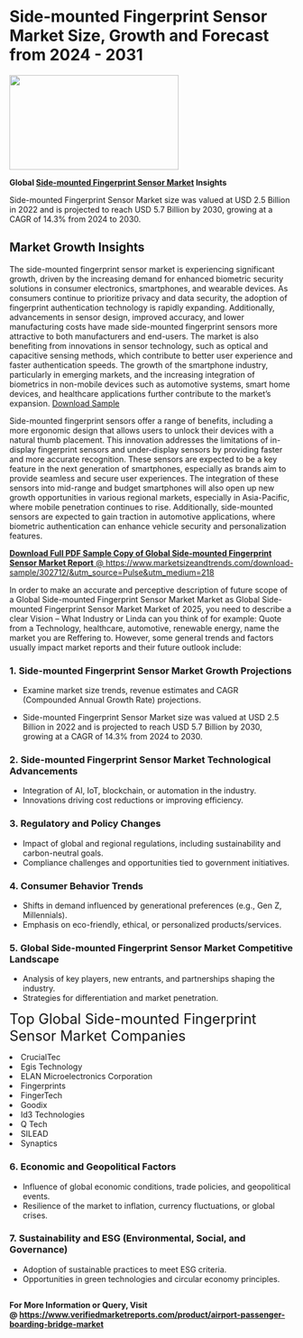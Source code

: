 <H1>Side-mounted Fingerprint Sensor Market Size, Growth and Forecast from 2024 - 2031</H1><img class="aligncenter size-medium wp-image-584254" src="https://thirdeyenews.in/wp-content/uploads/2024/09/Global-Market-Research-300x168.jpeg" alt="" width="300" height="168" /><p><strong>Global&nbsp;<a href="https://www.marketsizeandtrends.com/download-sample/302712/&amp;utm_source=Pulse&amp;utm_medium=218">Side-mounted Fingerprint Sensor Market</a> Insights</strong></p><p>Side-mounted Fingerprint Sensor Market size was valued at USD 2.5 Billion in 2022 and is projected to reach USD 5.7 Billion by 2030, growing at a CAGR of 14.3% from 2024 to 2030.</p><p><h2>Market Growth Insights</h2> <p>The side-mounted fingerprint sensor market is experiencing significant growth, driven by the increasing demand for enhanced biometric security solutions in consumer electronics, smartphones, and wearable devices. As consumers continue to prioritize privacy and data security, the adoption of fingerprint authentication technology is rapidly expanding. Additionally, advancements in sensor design, improved accuracy, and lower manufacturing costs have made side-mounted fingerprint sensors more attractive to both manufacturers and end-users. The market is also benefiting from innovations in sensor technology, such as optical and capacitive sensing methods, which contribute to better user experience and faster authentication speeds. The growth of the smartphone industry, particularly in emerging markets, and the increasing integration of biometrics in non-mobile devices such as automotive systems, smart home devices, and healthcare applications further contribute to the market’s expansion. <a href="#">Download Sample</a> <p>Side-mounted fingerprint sensors offer a range of benefits, including a more ergonomic design that allows users to unlock their devices with a natural thumb placement. This innovation addresses the limitations of in-display fingerprint sensors and under-display sensors by providing faster and more accurate recognition. These sensors are expected to be a key feature in the next generation of smartphones, especially as brands aim to provide seamless and secure user experiences. The integration of these sensors into mid-range and budget smartphones will also open up new growth opportunities in various regional markets, especially in Asia-Pacific, where mobile penetration continues to rise. Additionally, side-mounted sensors are expected to gain traction in automotive applications, where biometric authentication can enhance vehicle security and personalization features. <p><a href="#"></p><p><span class=""><strong>Download Full PDF Sample Copy of Global Side-mounted Fingerprint Sensor Market Report</strong> @ <a href="https://www.marketsizeandtrends.com/download-sample/302712/&amp;utm_source=Pulse&amp;utm_medium=218" target="_blank">https://www.marketsizeandtrends.com/download-sample/302712/&amp;utm_source=Pulse&amp;utm_medium=218</a></span></p><p>In order to make an accurate and perceptive description of future scope of a Global&nbsp;Side-mounted Fingerprint Sensor Market Market as Global&nbsp;Side-mounted Fingerprint Sensor Market Market of 2025, you need to describe a clear Vision &ndash; What Industry or Linda can you think of for example: Quote from a Technology, healthcare, automotive, renewable energy, name the market you are Reffering to. However, some general trends and factors usually impact market reports and their future outlook include:</p><h3>1.&nbsp;<strong>Side-mounted Fingerprint Sensor Market Growth Projections</strong></h3><ul><li>Examine market size trends, revenue estimates and CAGR (Compounded Annual Growth Rate) projections.</li><li><p>Side-mounted Fingerprint Sensor Market size was valued at USD 2.5 Billion in 2022 and is projected to reach USD 5.7 Billion by 2030, growing at a CAGR of 14.3% from 2024 to 2030.</p></li></ul><h3>2.&nbsp;<strong>Side-mounted Fingerprint Sensor Market Technological Advancements</strong></h3><ul><li>Integration of AI, IoT, blockchain, or automation in the industry.</li><li>Innovations driving cost reductions or improving efficiency.</li></ul><h3>3.&nbsp;<strong>Regulatory and Policy Changes</strong></h3><ul><li>Impact of global and regional regulations, including sustainability and carbon-neutral goals.</li><li>Compliance challenges and opportunities tied to government initiatives.</li></ul><h3>4.&nbsp;<strong>Consumer Behavior Trends</strong></h3><ul><li>Shifts in demand influenced by generational preferences (e.g., Gen Z, Millennials).</li><li>Emphasis on eco-friendly, ethical, or personalized products/services.</li></ul><h3>5.&nbsp;<strong>Global Side-mounted Fingerprint Sensor Market Competitive Landscape</strong></h3><ul><li>Analysis of key players, new entrants, and partnerships shaping the industry.</li><li>Strategies for differentiation and market penetration.</li></ul><p data-pm-slice="1 1 []"><span style="color: inherit; font-family: inherit; font-size: 25px;">Top Global Side-mounted Fingerprint Sensor Market Companies</span></p><div class="" data-test-id=""><p><li>CrucialTec</li><li> Egis Technology</li><li> ELAN Microelectronics Corporation</li><li> Fingerprints</li><li> FingerTech</li><li> Goodix</li><li> Id3 Technologies</li><li> Q Tech</li><li> SILEAD</li><li> Synaptics</li></p></div><h3>6.&nbsp;<strong>Economic and Geopolitical Factors</strong></h3><ul><li>Influence of global economic conditions, trade policies, and geopolitical events.</li><li>Resilience of the market to inflation, currency fluctuations, or global crises.</li></ul><h3>7.&nbsp;<strong>Sustainability and ESG (Environmental, Social, and Governance)</strong></h3><ul><li>Adoption of sustainable practices to meet ESG criteria.</li><li>Opportunities in green technologies and circular economy principles.</li></ul><h2><strong style="font-size: 14px;">For More Information or Query, Visit @&nbsp;</strong><a style="background-color: #ffffff; font-size: 14px;" href="https://www.marketsizeandtrends.com/report/side-mounted-fingerprint-sensor-market/" target="_blank">https://www.verifiedmarketreports.com/product/airport-passenger-boarding-bridge-market</a></h2>
